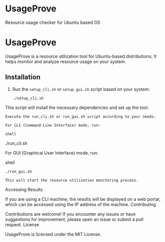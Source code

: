 # UsageProve
Resource usage checker for Ubuntu based OS
# UsageProve

UsageProve is a resource utilization tool for Ubuntu-based distributions. It helps monitor and analyze resource usage on your system.

## Installation

1. Run the `setup_cli.sh` or `setup_gui.sh` script based on your system:

   ```shell
   ./setup_cli.sh
This script will install the necessary dependencies and set up the tool.

    Execute the run_cli.sh or run_gui.sh script according to your needs:

    For CLI (Command-Line Interface) mode, run:

    shell

./run_cli.sh

For GUI (Graphical User Interface) mode, run:

shell

    ./run_gui.sh

    This will start the resource utilization monitoring process.

Accessing Results

If you are using a CLI machine, the results will be displayed on a web portal, which can be accessed using the IP address of the machine.
Contributing

Contributions are welcome! If you encounter any issues or have suggestions for improvement, please open an issue or submit a pull request.
License

UsageProve is licensed under the MIT License.
